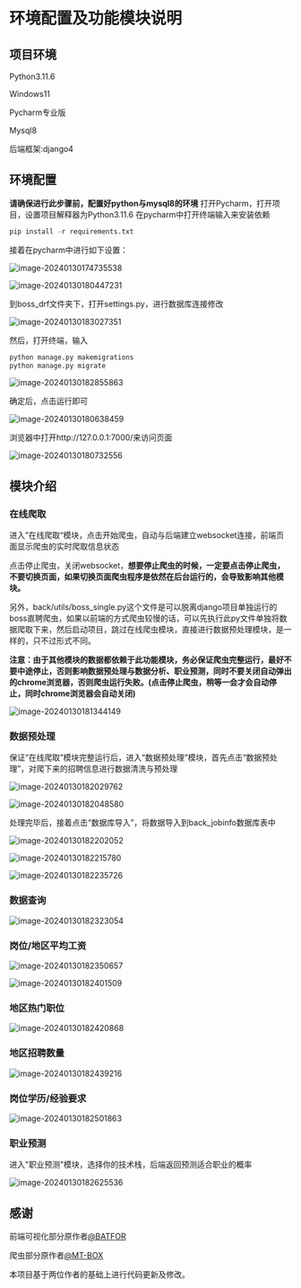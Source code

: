 # 环境配置及功能模块说明

## 项目环境

Python3.11.6

Windows11

Pycharm专业版

Mysql8

后端框架:django4

## 环境配置


**请确保进行此步骤前，配置好python与mysql8的环境**
打开Pycharm，打开项目，设置项目解释器为Python3.11.6
在pycharm中打开终端输入来安装依赖

```python
pip install -r requirements.txt
```

接着在pycharm中进行如下设置：

![image-20240130174735538](http://sapic.lyh27.top/static/upload/admin/image-20240130174735538.png)

![image-20240130180447231](http://sapic.lyh27.top/static/upload/admin/image-20240130180447231.png)

到boss_drf文件夹下，打开settings.py，进行数据库连接修改

![image-20240130183027351](http://sapic.lyh27.top/static/upload/admin/image-20240130183027351.png)

然后，打开终端，输入

```python
python manage.py makemigrations
python manage.py migrate
```

![image-20240130182855863](http://sapic.lyh27.top/static/upload/admin/image-20240130182855863.png)

确定后，点击运行即可

![image-20240130180638459](http://sapic.lyh27.top/static/upload/admin/image-20240130180638459.png)

浏览器中打开http://127.0.0.1:7000/来访问页面

![image-20240130180732556](http://sapic.lyh27.top/static/upload/admin/image-20240130180732556.png)

## 模块介绍

### 在线爬取

进入”在线爬取“模块，点击开始爬虫，自动与后端建立websocket连接，前端页面显示爬虫的实时爬取信息状态

点击停止爬虫，关闭websocket，**想要停止爬虫的时候，一定要点击停止爬虫，不要切换页面，如果切换页面爬虫程序是依然在后台运行的，会导致影响其他模块。**

另外，back/utils/boss_single.py这个文件是可以脱离django项目单独运行的boss直聘爬虫，如果以前端的方式爬虫较慢的话，可以先执行此py文件单独将数据爬取下来，然后启动项目，跳过在线爬虫模块，直接进行数据预处理模块，是一样的，只不过形式不同。

**注意：由于其他模块的数据都依赖于此功能模块，务必保证爬虫完整运行，最好不要中途停止，否则影响数据预处理与数据分析、职业预测，同时不要关闭自动弹出的chrome浏览器，否则爬虫运行失败。(点击停止爬虫，稍等一会才会自动停止，同时chrome浏览器会自动关闭)**

![image-20240130181344149](http://sapic.lyh27.top/static/upload/admin/image-20240130181344149.png)

### 数据预处理

保证“在线爬取”模块完整运行后，进入“数据预处理”模块，首先点击“数据预处理”，对爬下来的招聘信息进行数据清洗与预处理

![image-20240130182029762](http://sapic.lyh27.top/static/upload/admin/image-20240130182029762.png)

![image-20240130182048580](http://sapic.lyh27.top/static/upload/admin/image-20240130182048580.png)

处理完毕后，接着点击“数据库导入”，将数据导入到back_jobinfo数据库表中

![image-20240130182202052](http://sapic.lyh27.top/static/upload/admin/image-20240130182202052.png)

![image-20240130182215780](http://sapic.lyh27.top/static/upload/admin/image-20240130182215780.png)

![image-20240130182235726](http://sapic.lyh27.top/static/upload/admin/image-20240130182235726.png)

### 数据查询

![image-20240130182323054](http://sapic.lyh27.top/static/upload/admin/image-20240130182323054.png)

### 岗位/地区平均工资

![image-20240130182350657](http://sapic.lyh27.top/static/upload/admin/image-20240130182350657.png)

![image-20240130182401509](http://sapic.lyh27.top/static/upload/admin/image-20240130182401509.png)

### 地区热门职位

![image-20240130182420868](http://sapic.lyh27.top/static/upload/admin/image-20240130182420868.png)

### 地区招聘数量

![image-20240130182439216](http://sapic.lyh27.top/static/upload/admin/image-20240130182439216.png)

### 岗位学历/经验要求

![image-20240130182501863](http://sapic.lyh27.top/static/upload/admin/image-20240130182501863.png)

### 职业预测

进入"职业预测"模块，选择你的技术栈，后端返回预测适合职业的概率

![image-20240130182625536](http://sapic.lyh27.top/static/upload/admin/image-20240130182625536.png)

## 感谢
前端可视化部分原作者[@BATFOR](https://github.com/BATFOR)

爬虫部分原作者[@MT-BOX](https://github.com/MT-BOX)

本项目基于两位作者的基础上进行代码更新及修改。
